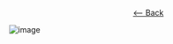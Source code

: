 <div align = center>
  
  [<-- Back](https://github.com/jess-mw/desk23/tree/main/Documentation/3.%20UX%20Design#e-user-participatory-design)
  
  </div>

![image](https://media.giphy.com/media/cmx9ea6h6TtoOUmY36/giphy.gif)
